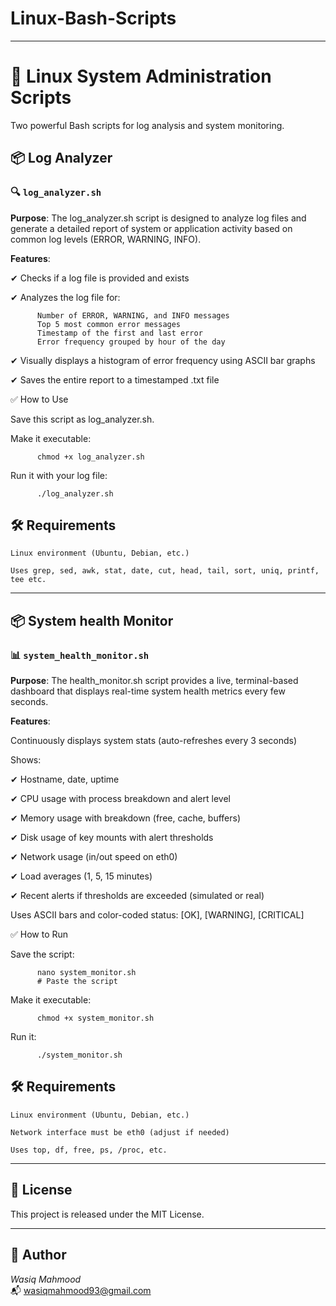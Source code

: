 # Linux-Bash-Scripts

---

# 🐧 Linux System Administration Scripts

Two powerful Bash scripts for log analysis and system monitoring.

## 📦 Log Analyzer 

### 🔍 `log_analyzer.sh` 

**Purpose**: The log_analyzer.sh script is designed to analyze log files and generate a detailed report of system or application activity based on common log levels (ERROR, WARNING, INFO).  

**Features**:

✔ Checks if a log file is provided and exists

✔ Analyzes the log file for:

          Number of ERROR, WARNING, and INFO messages    
          Top 5 most common error messages       
          Timestamp of the first and last error        
          Error frequency grouped by hour of the day        

✔ Visually displays a histogram of error frequency using ASCII bar graphs

✔ Saves the entire report to a timestamped .txt file 

✅ How to Use

Save this script as log_analyzer.sh.    

Make it executable:
          
          chmod +x log_analyzer.sh    

Run it with your log file:

          ./log_analyzer.sh  

## 🛠️ Requirements

    Linux environment (Ubuntu, Debian, etc.)

    Uses grep, sed, awk, stat, date, cut, head, tail, sort, uniq, printf, tee etc.


---

## 📦 System health Monitor

### 📊 `system_health_monitor.sh`  

**Purpose**: The health_monitor.sh script provides a live, terminal-based dashboard that displays real-time system health metrics every few seconds.

**Features**:

Continuously displays system stats (auto-refreshes every 3 seconds)

Shows:

✔  Hostname, date, uptime

✔  CPU usage with process breakdown and alert level

✔  Memory usage with breakdown (free, cache, buffers)

✔  Disk usage of key mounts with alert thresholds

✔  Network usage (in/out speed on eth0)

✔  Load averages (1, 5, 15 minutes)

✔ Recent alerts if thresholds are exceeded (simulated or real)

Uses ASCII bars and color-coded status: [OK], [WARNING], [CRITICAL] 

✅ How to Run

Save the script:          

          nano system_monitor.sh
          # Paste the script

Make it executable:          

          chmod +x system_monitor.sh

Run it:          

          ./system_monitor.sh

## 🛠️ Requirements

    Linux environment (Ubuntu, Debian, etc.)

    Network interface must be eth0 (adjust if needed)

    Uses top, df, free, ps, /proc, etc.

---

## 📄 License

This project is released under the MIT License.

---

## 👤 Author

*Wasiq Mahmood*  
📬 wasiqmahmood93@gmail.com
